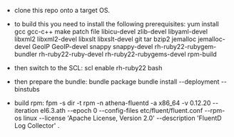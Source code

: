 - clone this repo onto a target OS.

- to build this you need to install the following prerequisites:
yum install gcc gcc-c++ make patch file libicu-devel zlib-devel libyaml-devel libxml2 libxml2-devel libxslt libxslt-devel git tar bzip2 jemalloc jemalloc-devel GeoIP GeoIP-devel snappy snappy-devel rh-ruby22-rubygem-bundler rh-ruby22-ruby-devel rh-ruby22-rubygems-devel rpm-build

- then switch to the SCL:
scl enable rh-ruby22 bash

- then prepare the bundle:
bundle package
bundle install --deployment --binstubs

- build rpm:
fpm -s dir -t rpm -n athena-fluentd -a x86_64 -v 0.12.20 --iteration el6.3.ath --epoch 0 --config-files etc/fluent/fluent.conf --rpm-os linux --license 'Apache License, Version 2.0' --description 'FluentD Log Collector' .
